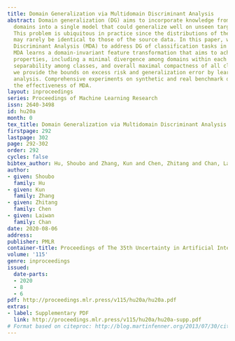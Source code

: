 ```yaml
---
title: Domain Generalization via Multidomain Discriminant Analysis
abstract: Domain generalization (DG) aims to incorporate knowledge from multiple source
  domains into a single model that could generalize well on unseen target domains.
  This problem is ubiquitous in practice since the distributions of the target data
  may rarely be identical to those of the source data. In this paper, we propose Multidomain
  Discriminant Analysis (MDA) to address DG of classification tasks in general situations.
  MDA learns a domain-invariant feature transformation that aims to achieve appealing
  properties, including a minimal divergence among domains within each class, a maximal
  separability among classes, and overall maximal compactness of all classes. Furthermore,
  we provide the bounds on excess risk and generalization error by learning theory
  analysis. Comprehensive experiments on synthetic and real benchmark datasets demonstrate
  the effectiveness of MDA.
layout: inproceedings
series: Proceedings of Machine Learning Research
issn: 2640-3498
id: hu20a
month: 0
tex_title: Domain Generalization via Multidomain Discriminant Analysis
firstpage: 292
lastpage: 302
page: 292-302
order: 292
cycles: false
bibtex_author: Hu, Shoubo and Zhang, Kun and Chen, Zhitang and Chan, Laiwan
author:
- given: Shoubo
  family: Hu
- given: Kun
  family: Zhang
- given: Zhitang
  family: Chen
- given: Laiwan
  family: Chan
date: 2020-08-06
address: 
publisher: PMLR
container-title: Proceedings of The 35th Uncertainty in Artificial Intelligence Conference
volume: '115'
genre: inproceedings
issued:
  date-parts:
  - 2020
  - 8
  - 6
pdf: http://proceedings.mlr.press/v115/hu20a/hu20a.pdf
extras:
- label: Supplementary PDF
  link: http://proceedings.mlr.press/v115/hu20a/hu20a-supp.pdf
# Format based on citeproc: http://blog.martinfenner.org/2013/07/30/citeproc-yaml-for-bibliographies/
---
```

